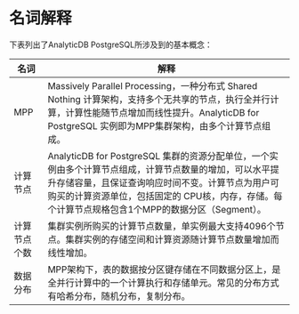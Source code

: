 # 名词解释

下表列出了AnalyticDB PostgreSQL所涉及到的基本概念：

|名词|解释|
|--|--|
|MPP|Massively Parallel Processing，一种分布式 Shared Nothing 计算架构，支持多个无共享的节点，执行全并行计算，计算性能随节点增加而线性提升。AnalyticDB for PostgreSQL 实例即为MPP集群架构，由多个计算节点组成。|
|计算节点|AnalyticDB for PostgreSQL 集群的资源分配单位，一个实例由多个计算节点组成，计算节点数量的增加，可以水平提升存储容量，且保证查询响应时间不变。计算节点为用户可购买的计算资源单位，包括固定的 CPU核，内存，存储。每个计算节点规格包含1个MPP的数据分区（Segment）。|
|计算节点个数|集群实例所购买的计算节点数量，单实例最大支持4096个节点。集群实例的存储空间和计算资源随计算节点数量增加而线性增加。|
|数据分布|MPP架构下，表的数据按分区键存储在不同数据分区上，是全并行计算中的一个计算执行和存储单元。常见的分布方式有哈希分布，随机分布，复制分布。|

